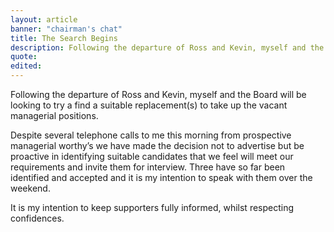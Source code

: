 ```yaml
---
layout: article
banner: "chairman's chat"
title: The Search Begins
description: Following the departure of Ross and Kevin, myself and the Board will be looking to try a find a suitable replacement(s) to take up the vacant managerial positions.
quote:
edited:
---
```

Following the departure of Ross and Kevin, myself and the Board will be looking to try a find a suitable replacement(s) to take up the vacant managerial positions.

Despite several telephone calls to me this morning from prospective managerial worthy’s we have made the decision not to advertise but be proactive in identifying suitable candidates that we feel will meet our requirements and invite them for interview. Three have so far been identified and accepted and it is my intention to speak with them over the weekend.

It is my intention to keep supporters fully informed, whilst respecting confidences.
